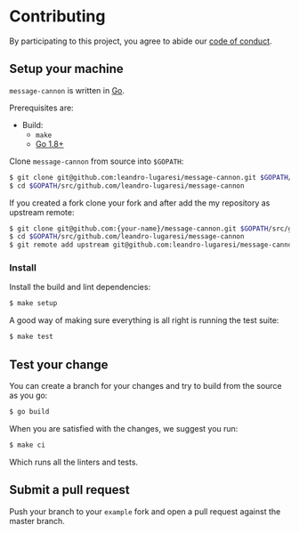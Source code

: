 # Contributing

By participating to this project, you agree to abide our [code of
conduct](/CODE_OF_CONDUCT.md).

## Setup your machine

`message-cannon` is written in [Go](https://golang.org/).

Prerequisites are:

* Build:
  * `make`
  * [Go 1.8+](http://golang.org/doc/install)

Clone `message-cannon` from source into `$GOPATH`:

```sh
$ git clone git@github.com:leandro-lugaresi/message-cannon.git $GOPATH/src/github.com/leandro-lugaresi/message-cannon
$ cd $GOPATH/src/github.com/leandro-lugaresi/message-cannon
```

If you created a fork clone your fork and after add the my repository as upstream remote:

```sh
$ git clone git@github.com:{your-name}/message-cannon.git $GOPATH/src/github.com/leandro-lugaresi/message-cannon
$ cd $GOPATH/src/github.com/leandro-lugaresi/message-cannon
$ git remote add upstream git@github.com:leandro-lugaresi/message-cannon.git
```

### Install

Install the build and lint dependencies:

``` sh
$ make setup
```

A good way of making sure everything is all right is running the test suite:

``` sh
$ make test
```

## Test your change

You can create a branch for your changes and try to build from the source as you go:

``` sh
$ go build
```

When you are satisfied with the changes, we suggest you run:

``` sh
$ make ci
```

Which runs all the linters and tests.

## Submit a pull request

Push your branch to your `example` fork and open a pull request against the
master branch.
